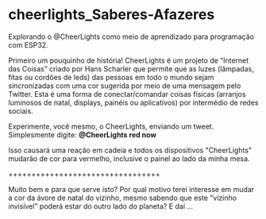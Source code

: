 # cheerlights_Saberes-Afazeres
Explorando o @CheerLights como meio de aprendizado para programação com ESP32. 

Primeiro um pouquinho de história!
CheerLights é um projeto de “Internet das Coisas” criado por Hans Scharler que permite que as luzes (lâmpadas, fitas ou cordões de leds) das pessoas em todo o mundo sejam sincronizadas com uma cor sugerida por meio de uma mensagem pelo Twitter. Esta é uma forma de conectar/comandar coisas físicas (arranjos luminosos de natal, displays, painéis ou aplicativos) por intermédio de redes sociais.

Experimente, você mesmo, o CheerLights, enviando um tweet. Simplesmente digite: **@CheerLights red now** <enter>

Isso causará uma reação em cadeia e todos os dispositivos "CheerLights" mudarão de cor para vermelho, inclusive o painel ao lado da minha mesa.

+++++++++++++++++++++++++++++++++

Muito bem e para que serve isto? Por qual motivo terei interesse em mudar a cor da ávore de natal do vizinho, mesmo sabendo que este "vizinho invisível" poderá estar do outro lado do planeta? E daí ...
